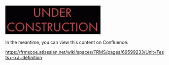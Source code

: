 ![under construction](/images/construction.gif)

In the meantime, you can view this content on Confluence:

https://frmscoe.atlassian.net/wiki/spaces/FRMS/pages/69599233/Unit+Tests+-+a+definition